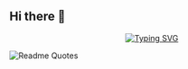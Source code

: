 ## Hi there 👋

<p align="center">
  <a href="https://git.io/typing-svg"><img src="https://readme-typing-svg.herokuapp.com?font=&pause=1000&color=164C64&center=true&vCenter=true&width=435&lines=Estudiante+Ingenier%C3%ADa+Inform%C3%A1tica;Desarrrollador+Full+Stack+JavaScript;La+mejor+forma+de+predecir+el+futuro;+es+crearlo" alt="Typing SVG" /></a>

![Readme Quotes](https://warayana.com.pe/publicaciones/wp-content/uploads/2024/02/WhatsApp-Image-2024-02-29-at-5.11.27-PM-736x410.jpeg)



